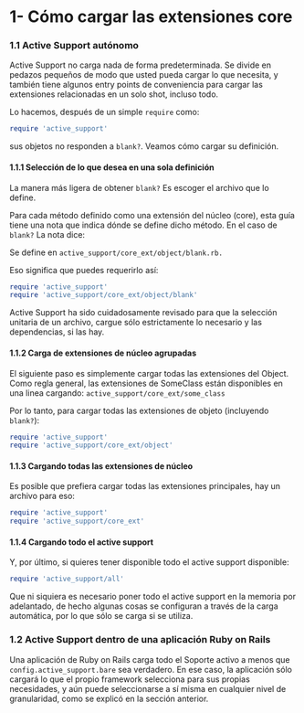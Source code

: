 # 1- Cómo cargar las extensiones core

### 1.1 Active Support autónomo

Active Support no carga nada de forma predeterminada. Se divide en pedazos pequeños de modo que usted pueda cargar lo que necesita, y también tiene algunos entry points de conveniencia para cargar las extensiones relacionadas en un solo shot, incluso todo.

Lo hacemos, después de un simple `require` como:

```ruby
require 'active_support'
```

sus objetos no responden a `blank?`. Veamos cómo cargar su definición.

#### 1.1.1 Selección de lo que desea en una sola definición

La manera más ligera de obtener `blank?` Es escoger el archivo que lo define.

Para cada método definido como una extensión del núcleo \(core\), esta guía tiene una nota que indica dónde se define dicho método. En el caso de `blank?` La nota dice:

Se define en `active_support/core_ext/object/blank.rb.`

Eso significa que puedes requerirlo así:

```ruby
require 'active_support'
require 'active_support/core_ext/object/blank'
```

Active Support ha sido cuidadosamente revisado para que la selección unitaria de un archivo, cargue sólo estrictamente lo necesario y las dependencias, si las hay.

#### 1.1.2 Carga de extensiones de núcleo agrupadas

El siguiente paso es simplemente cargar todas las extensiones del Object. Como regla general, las extensiones de SomeClass están disponibles en una linea cargando: `active_support/core_ext/some_class`

Por lo tanto, para cargar todas las extensiones de objeto \(incluyendo `blank?`\):

```ruby
require 'active_support'
require 'active_support/core_ext/object'
```

#### 1.1.3 Cargando todas las extensiones de núcleo

Es posible que prefiera cargar todas las extensiones principales, hay un archivo para eso:

```ruby
require 'active_support'
require 'active_support/core_ext'
```

#### 1.1.4 Cargando todo el active support

Y, por último, si quieres tener disponible todo el active support disponible:

```ruby
require 'active_support/all'
```

Que ni siquiera es necesario poner todo el active support en la memoria por adelantado, de hecho algunas cosas se configuran a través de la carga automática, por lo que sólo se carga si se utiliza.

### 1.2 Active Support dentro de una aplicación Ruby on Rails

Una aplicación de Ruby on Rails carga todo el Soporte activo a menos que `config.active_support.bare` sea verdadero. En ese caso, la aplicación sólo cargará lo que el propio framework selecciona para sus propias necesidades, y aún puede seleccionarse a sí misma en cualquier nivel de granularidad, como se explicó en la sección anterior.

